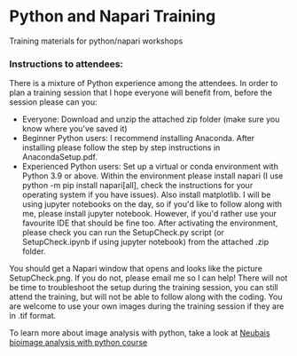 # Python and Napari Training

Training materials for python/napari workshops

### Instructions to attendees:

There is a mixture of Python experience among the attendees. In order to plan a training session that I hope everyone will benefit from, before the session please can you:
- Everyone: Download and unzip the attached zip folder (make sure you know where you've saved it)
- Beginner Python users: I recommend installing Anaconda. After installing please follow the step by step instructions in AnacondaSetup.pdf.
- Experienced Python users: Set up a virtual or conda environment with Python 3.9 or above. Within the environment please install napari (I use ​python -m pip install napari[all], check the instructions for your operating system if you have issues). Also install matplotlib. I will be using jupyter notebooks on the day, so if you'd like to follow along with me, please install jupyter notebook. However, if you'd rather use your favourite IDE that should be fine too. After activating the environment, please check you can run the SetupCheck.py script (or SetupCheck.ipynb if using jupyter notebook) from the attached .zip folder.

You should get a Napari window that opens and looks like the picture SetupCheck.png. If you do not, please email me so I can help! There will not be time to troubleshoot the setup during the training session, you can still attend the training, but will not be able to follow along with the coding. You are welcome to use your own images during the training session if they are in .tif format.

To learn more about image analysis with python, take a look at [Neubais bioimage analysis with python course](https://github.com/guiwitz/neubias_academy_biapy)
